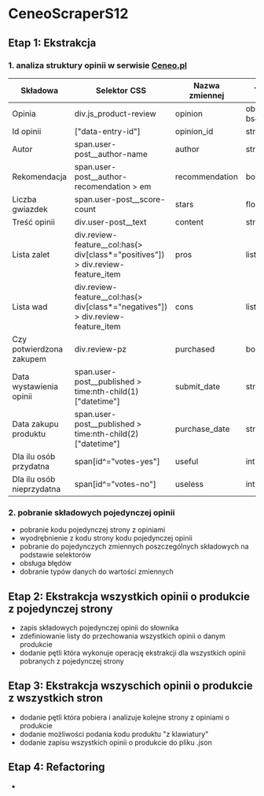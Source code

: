 # CeneoScraperS12

## Etap 1: Ekstrakcja 
### 1. analiza struktury opinii w serwisie [Ceneo.pl](https://www.ceneo.pl/)

|Składowa|Selektor CSS|Nazwa zmiennej|Typ danych|
|--------|------------|--------------|----------|
|Opinia|div.js_product-review|opinion|obiekt bs4.element.Tag|
|Id opinii|["data-entry-id"]|opinion_id|str|
|Autor|span.user-post__author-name|author|str|
|Rekomendacja|span.user-post__author-recomendation > em|recommendation|bool|
|Liczba gwiazdek|span.user-post__score-count|stars|float|
|Treść opinii|div.user-post__text|content|str|
|Lista zalet|div.review-feature__col:has(> div[class*="positives"]) > div.review-feature_item|pros|list|
|Lista wad|div.review-feature__col:has(> div[class*="negatives"]) > div.review-feature_item|cons|list|
|Czy potwierdzona zakupem|div.review-pz|purchased|bool|
|Data wystawienia opinii|span.user-post__published > time:nth-child(1)["datetime"]|submit_date|str|
|Data zakupu produktu|span.user-post__published > time:nth-child(2)["datetime"]|purchase_date|str|
|Dla ilu osób przydatna|span[id^="votes-yes"]|useful|int|
|Dla ilu osób nieprzydatna|span[id^="votes-no"]|useless|int|

### 2. pobranie składowych pojedynczej opinii
- pobranie kodu pojedynczej strony z opiniami
- wyodrębnienie z kodu strony kodu pojedynczej opinii
- pobranie do pojedynczych zmiennych poszczególnych składowych na podstawie selektorów
- obsługa błędów
- dobranie typów danych do wartości zmiennych

## Etap 2: Ekstrakcja wszystkich opinii o produkcie z pojedynczej strony
- zapis składowych pojedynczej opinii do słownika
- zdefiniowanie listy do przechowania wszystkich opinii o danym produkcie
- dodanie pętli która wykonuje operację ekstrakcji dla wszystkich opinii pobranych z pojedynczej strony

## Etap 3: Ekstrakcja wszyschich opinii o produkcie z wszystkich stron
- dodanie pętli która pobiera i analizuje kolejne strony z opiniami o produkcie
- dodanie możliwości podania kodu produktu "z klawiatury"
- dodanie zapisu wszystkich opinii o produkcie do pliku .json

## Etap 4: Refactoring
- 